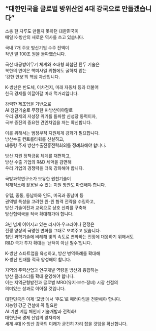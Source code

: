 ## “대한민국을 글로벌 방위산업 4대 강국으로 만들겠습니다”
소총 한 자루도 만들지 못하던 대한민국이  
매일 K-방산의 새로운 역사를 쓰고 있습니다.   

국내 7개 주요 방산기업 수주 잔액이   
작년 말 100조 원을 돌파했습니다.  

국산 대공방어무기 체계와 초대형 최첨단 탄두 기술은  
북한의 연이은 핵미사일 위협에도 굴하지 않는    
‘강한 안보’의 핵심 자산입니다.  

K-방산은 반도체, 이차전지, 미래 자동차 등과 더불어    
한국 경제를 이끌어갈 미래 먹거리입니다.   

강력한 제조업을 기반으로   
AI 첨단기술로 무장한 K-방산이야말로  
우리 경제의 저성장 위기를 돌파할 신성장 동력이자,  
국부 증진의 중요한 견인차임을 저는 확신합니다.   

이를 위해서는 범정부적 지원체계 강화가 필요합니다.   
방산수출 컨트롤타워를 신설하고,  
대통령 주재 방산수출진흥전략회의를 정례화해야 합니다.   

방산 지원 정책금융 체계를 재편하고,  
방산 수출 기업의 R&D 세액을 감면해  
우리 기업의 경쟁력을 더욱 강화해야 합니다.  

국방과학연구소가 보유한 원천기술이  
적재적소에 활용될 수 있는 지원 방안도 마련해야 합니다.  

유럽, 중동, 동남아와 인도, 미국과 중남미 등  
권역별 특성을 고려한 윈-윈 협력 전략을 수립하고,  
방산 기술이전과 교육으로 상호 신뢰를 구축해  
방산협력국을 적극 확대해가야 합니다.  

3년 넘게 이어지고 있는 러시아·우크라이나 전쟁은   
전쟁 양상의 극명한 변화를 그대로 보여주고 있습니다.  
첨단 과학기술에 비례해 빛의 속도로 변화하는 전장에 대응하기 위해서도  
R&D 국가 투자 확대는 ‘선택이 아닌 필수’입니다.  

K-방산 스타트업을 육성하고, 방산 병역특례를 확대해  
K-방산 인재를 적극 양성해야 합니다.  

지역의 주력산업과 연구개발 역량을 방산과 융합하는   
방산 클러스터를 확대 운영해야 합니다.  
이는 지역균형발전과 글로벌 MRO(유지·보수·정비) 시장 선점의  
의미있는 성과로 이어질 것입니다.  

대한민국은 이제 ‘모방’에서 ‘주도’로 패러다임을 전환해야 합니다.   
지능형 강군 건설에 꼭 필요한   
AI 기반 게임 체인저 기술개발과 전력화!  
대한민국 경제 산업의 앞자리에   
세계 4대 K-방산 강국의 미래가 굳건히 자리 잡을 것임을 확신합니다.
